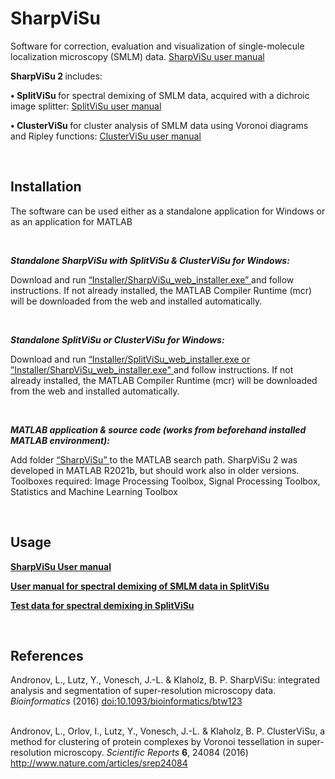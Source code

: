 # SharpViSu
Software for correction, evaluation and visualization of single-molecule localization microscopy (SMLM) data. 
<a href="https://github.com/andronovl/SharpViSu/blob/master/SharpViSu%20user%20manual.pdf">  SharpViSu user manual  </a>

<b>   SharpViSu 2 </b> includes:

<b> • SplitViSu </b> for spectral demixing of SMLM data, acquired with a dichroic image splitter: <a href="https://github.com/andronovl/SharpViSu/blob/master/SplitViSu%20manual.pdf">  SplitViSu user manual  </a>

<b> • ClusterViSu </b> for cluster analysis of SMLM data using Voronoi diagrams and Ripley functions: <a href="https://github.com/andronovl/SharpViSu/blob/master/ClusterViSu%20user%20manual.pdf">  ClusterViSu user manual  </a>

<br>

## Installation 

The software can be used either as a standalone application for Windows or as an application for MATLAB 

<br>

<b><i> Standalone SharpViSu with SplitViSu & ClusterViSu for Windows:  </i></b>

Download and run <a href=https://github.com/andronovl/SharpViSu/tree/master/Installer> “Installer/SharpViSu_web_installer.exe” </a> and follow instructions. If not already installed, the MATLAB Compiler Runtime (mcr) will be downloaded from the web and installed automatically.

<br>

<b><i> Standalone SplitViSu or ClusterViSu for Windows:  </i></b>

Download and run <a href=https://github.com/andronovl/SharpViSu/tree/master/Installer> “Installer/SplitViSu_web_installer.exe or ”Installer/SharpViSu_web_installer.exe" </a> and follow instructions. If not already installed, the MATLAB Compiler Runtime (mcr) will be downloaded from the web and installed automatically.

<br>

<b><i> MATLAB application & source code (works from beforehand installed MATLAB environment):  </i></b>

Add folder <a href=https://github.com/andronovl/SharpViSu/tree/master/SharpViSu> “SharpViSu” </a> to the MATLAB search path. SharpViSu 2 was developed in MATLAB R2021b, but should work also in older versions. Toolboxes required: Image Processing Toolbox, Signal Processing Toolbox, Statistics and Machine Learning Toolbox

<br>

## Usage 

<a href="https://github.com/andronovl/SharpViSu/blob/master/SharpViSu%20user%20manual.pdf"> <b> SharpViSu User manual </b> </a>

<a href="https://github.com/andronovl/SharpViSu/blob/master/SplitViSu%20manual.pdf"> <b> User manual for spectral demixing of SMLM data in SplitViSu </b> </a>

<a href="https://github.com/andronovl/SharpViSu/tree/master/Data/SplitViSu"> <b> Test data for spectral demixing in SplitViSu </b> </a>

<br>

## References 
Andronov, L., Lutz, Y., Vonesch, J.-L. & Klaholz, B. P. SharpViSu: integrated analysis and segmentation of super-resolution microscopy data. <i>Bioinformatics</i> (2016) <a href="http://bioinformatics.oxfordjournals.org/content/early/2016/03/17/bioinformatics.btw123">doi:10.1093/bioinformatics/btw123</a>

<br>
Andronov, L., Orlov, I., Lutz, Y., Vonesch, J.-L. & Klaholz, B. P. ClusterViSu, a method for clustering of protein complexes by Voronoi tessellation in super-resolution microscopy. <i>Scientific Reports</i> <b>6</b>, 24084 (2016) <a href="http://www.nature.com/articles/srep24084">http://www.nature.com/articles/srep24084</a>
